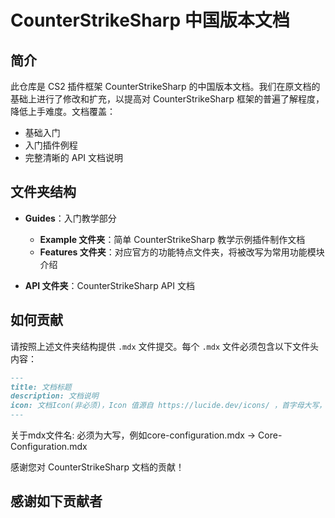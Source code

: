 # CounterStrikeSharp 中国版本文档

## 简介

此仓库是 CS2 插件框架 CounterStrikeSharp 的中国版本文档。我们在原文档的基础上进行了修改和扩充，以提高对 CounterStrikeSharp 框架的普遍了解程度，降低上手难度。文档覆盖：

- 基础入门
- 入门插件例程
- 完整清晰的 API 文档说明

## 文件夹结构

- **Guides**：入门教学部分
  - **Example 文件夹**：简单 CounterStrikeSharp 教学示例插件制作文档
  - **Features 文件夹**：对应官方的功能特点文件夹，将被改写为常用功能模块介绍
  
- **API 文件夹**：CounterStrikeSharp API 文档


## 如何贡献

请按照上述文件夹结构提供 `.mdx` 文件提交。每个 `.mdx` 文件必须包含以下文件头内容：

```md
---
title: 文档标题
description: 文档说明
icon: 文档Icon(非必须)，Icon 值源自 https://lucide.dev/icons/ ，首字母大写，如 Book、Brush
---
```

关于mdx文件名:
必须为大写，例如core-configuration.mdx -> Core-Configuration.mdx

感谢您对 CounterStrikeSharp 文档的贡献！

## 感谢如下贡献者

<!-- readme: collaborators,contributors -start -->
<!-- readme: collaborators,contributors -end -->
